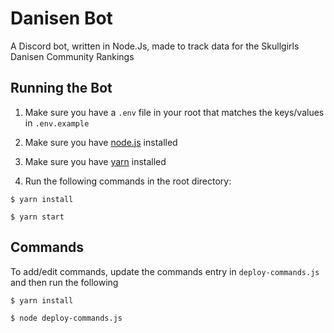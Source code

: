 # Danisen Bot
A Discord bot, written in Node.Js, made to track data for the Skullgirls Danisen Community Rankings

## Running the Bot

1. Make sure you have a `.env` file in your root that matches the keys/values in `.env.example`

2. Make sure you have [node.js](https://nodejs.org/en/) installed

3. Make sure you have [yarn](https://yarnpkg.com) installed

4. Run the following commands in the root directory:
```
$ yarn install

$ yarn start
```


## Commands
To add/edit commands, update the commands entry in `deploy-commands.js` and then run the following
```
$ yarn install

$ node deploy-commands.js
``` 

